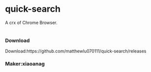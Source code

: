 <h1>quick-search</h1>
 A crx of Chrome Browser.</br></br>
<h3>Download</h3>
Download:https://github.com/matthewlu070111/quick-search/releases</br>
<h3>Maker:xiaoanag</h3>
